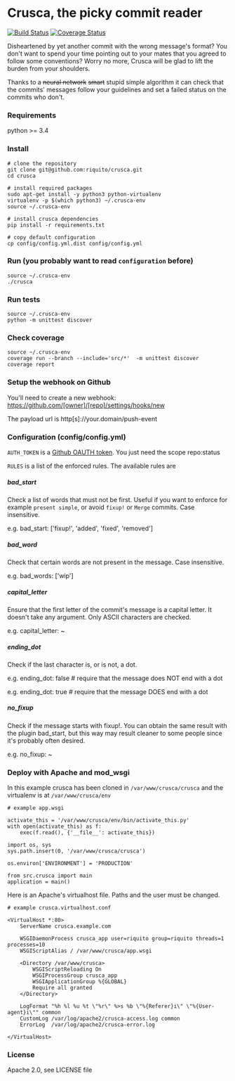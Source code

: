 Crusca, the picky commit reader
===============================

[![Build Status](https://api.travis-ci.org/riquito/crusca.svg?branch=master)](https://travis-ci.org/riquito/crusca) [![Coverage Status](https://coveralls.io/repos/github/riquito/crusca/badge.svg?branch=master)](https://coveralls.io/github/riquito/crusca?branch=master)

Disheartened by yet another commit with the wrong message's format? You don't
want to spend your time pointing out to your mates that you agreed to follow
some conventions? Worry no more, Crusca will be glad to lift the burden from
your shoulders.

Thanks to a ~~neural network~~ ~~smart~~ stupid simple algorithm it can check
that the commits' messages follow your guidelines and set a failed status on
the commits who don't.

### Requirements

python >= 3.4

### Install

    # clone the repository
    git clone git@github.com:riquito/crusca.git
    cd crusca

    # install required packages
    sudo apt-get install -y python3 python-virtualenv
    virtualenv -p $(which python3) ~/.crusca-env
    source ~/.crusca-env

    # install crusca dependencies
    pip install -r requirements.txt
    
    # copy default configuration
    cp config/config.yml.dist config/config.yml

### Run (you probably want to read `configuration` before)

    source ~/.crusca-env
    ./crusca

### Run tests

    source ~/.crusca-env
    python -m unittest discover

### Check coverage

    source ~/.crusca-env
    coverage run --branch --include='src/*'  -m unittest discover
    coverage report

### Setup the webhook on Github

You'll need to create a new webhook: https://github.com/[owner]/[repo]/settings/hooks/new

The payload url is http[s]://your.domain/push-event

### Configuration (config/config.yml)

`AUTH_TOKEN` is a [Github OAUTH token](https://github.com/settings/tokens/new). You just need the scope repo:status

`RULES` is a list of the enforced rules. The available rules are

##### bad_start

Check a list of words that must not be first. Useful if you want to enforce
for example `present simple`, or avoid `fixup!` or `Merge` commits.
Case insensitive.

e.g. bad_start: ['fixup!', 'added', 'fixed', 'removed']

##### bad_word

Check that certain words are not present in the message.
Case insensitive.

e.g. bad_words: ['wip']

##### capital_letter

Ensure that the first letter of the commit's message is a capital letter.
It doesn't take any argument. Only ASCII characters are checked.

e.g. capital_letter: ~

##### ending_dot

Check if the last character is, or is not, a dot.

e.g. ending_dot: false # require that the message does NOT end with a dot

e.g. ending_dot: true  # require that the message DOES end with a dot

##### no_fixup

Check if the message starts with fixup!. You can obtain the same result with
the plugin bad_start, but this way may result cleaner to some people since
it's probably often desired.

e.g. no_fixup: ~

### Deploy with Apache and mod_wsgi

In this example crusca has been cloned in
`/var/www/crusca/crusca`
and the virtualenv is at
`/var/www/crusca/env`

    # example app.wsgi

    activate_this = '/var/www/crusca/env/bin/activate_this.py'
    with open(activate_this) as f:
        exec(f.read(), {'__file__': activate_this})
    
    import os, sys
    sys.path.insert(0, '/var/www/crusca/crusca')
    
    os.environ['ENVIRONMENT'] = 'PRODUCTION'
    
    from src.crusca import main
    application = main()
    
Here is an Apache's virtualhost file. Paths and the user must be changed.

    # example crusca.virtualhost.conf

    <VirtualHost *:80>
        ServerName crusca.example.com
    
        WSGIDaemonProcess crusca_app user=riquito group=riquito threads=1 processes=10
        WSGIScriptAlias / /var/www/crusca/app.wsgi
    
        <Directory /var/www/crusca>
            WSGIScriptReloading On
            WSGIProcessGroup crusca_app
            WSGIApplicationGroup %{GLOBAL}
    	    Require all granted        
        </Directory>
    
        LogFormat "%h %l %u %t \"%r\" %>s %b \"%{Referer}i\" \"%{User-agent}i\"" common
        CustomLog /var/log/apache2/crusca-access.log common        
        ErrorLog  /var/log/apache2/crusca-error.log
    
    </VirtualHost>

### License

Apache 2.0, see LICENSE file
